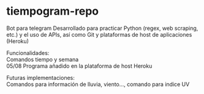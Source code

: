 # tiempogram-repo
Bot para telegram
Desarrollado para practicar Python (regex, web scraping, etc.) y el uso de APIs, así como Git y plataformas de host de aplicaciones (Heroku)

Funcionalidades:  
Comandos tiempo y semana  
05/08 Programa añadido en la plataforma de host Heroku

Futuras implementaciones:  
Comandos para información de lluvia, viento..., comando para indice UV
